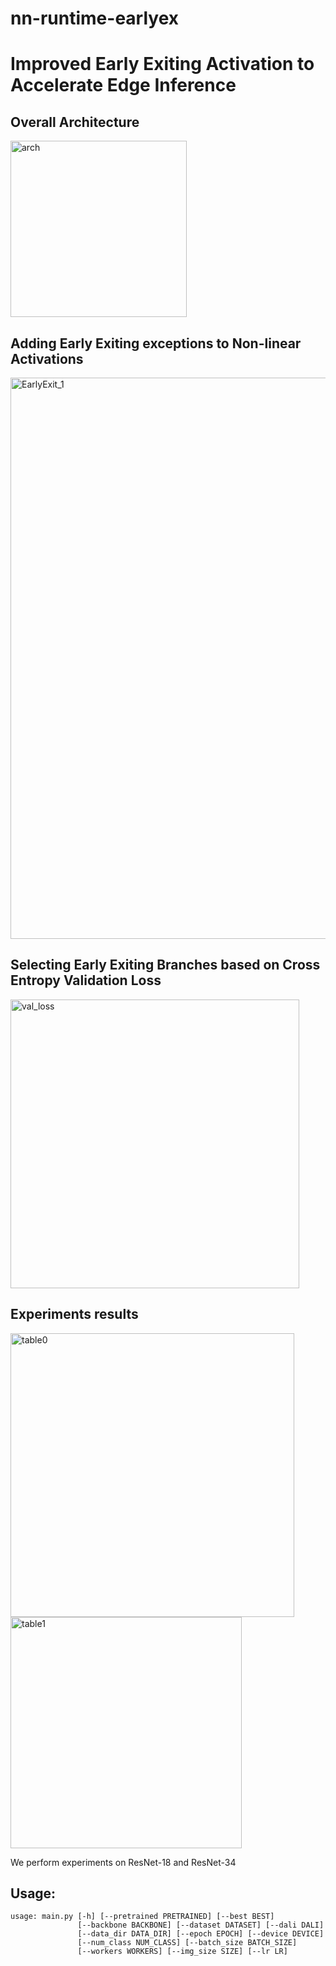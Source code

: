 # nn-runtime-earlyex

# Improved Early Exiting Activation to Accelerate Edge Inference

## Overall Architecture

<img width="282" alt="arch" src="https://user-images.githubusercontent.com/12655218/125258223-19c64f80-e339-11eb-9767-c46a1a507ecf.PNG">

## Adding Early Exiting exceptions to Non-linear Activations
<img width="898" alt="EarlyExit_1" src="https://user-images.githubusercontent.com/12655218/125258674-880b1200-e339-11eb-8f10-07fc36c5a764.PNG">

## Selecting Early Exiting Branches based on Cross Entropy Validation Loss
<img width="462" alt="val_loss" src="https://user-images.githubusercontent.com/12655218/125258547-6c077080-e339-11eb-9a97-925ce4ebbfa7.PNG">

## Experiments results
<img width="454" alt="table0" src="https://user-images.githubusercontent.com/12655218/125258818-aa049480-e339-11eb-9595-2035c9b03d40.PNG">
<img width="370" alt="table1" src="https://user-images.githubusercontent.com/12655218/125258822-aa9d2b00-e339-11eb-9ede-226c186ff05d.PNG">

We perform experiments on ResNet-18 and ResNet-34

## Usage:
```
usage: main.py [-h] [--pretrained PRETRAINED] [--best BEST]
               [--backbone BACKBONE] [--dataset DATASET] [--dali DALI]
               [--data_dir DATA_DIR] [--epoch EPOCH] [--device DEVICE]
               [--num_class NUM_CLASS] [--batch_size BATCH_SIZE]
               [--workers WORKERS] [--img_size SIZE] [--lr LR] 
```
